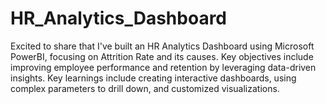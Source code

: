 # HR_Analytics_Dashboard
Excited to share that I've built an HR Analytics Dashboard using Microsoft PowerBI, focusing on Attrition Rate and its causes.
Key objectives include improving employee performance and retention by leveraging data-driven insights.
Key learnings include creating interactive dashboards, using complex parameters to drill down, and customized visualizations.
